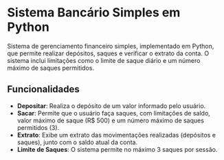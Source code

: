 # Sistema Bancário Simples em Python
Sistema de gerenciamento financeiro simples, implementado em Python, que permite realizar depósitos, saques e verificar o extrato da conta. O sistema inclui limitações como o limite de saque diário e um número máximo de saques permitidos.

## Funcionalidades

- **Depositar**: Realiza o depósito de um valor informado pelo usuário.
- **Sacar**: Permite que o usuário faça saques, com limitações de saldo, valor máximo de saque (R$ 500) e um número máximo de saques permitidos (3).
- **Extrato**: Exibe um extrato das movimentações realizadas (depósitos e saques), junto com o saldo atual da conta.
- **Limite de Saques**: O sistema permite no máximo 3 saques por sessão.
